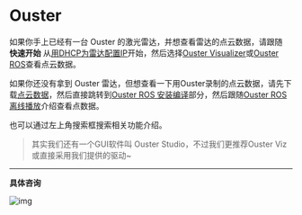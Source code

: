 # Ouster

如果你手上已经有一台 Ouster 的激光雷达，并想查看雷达的点云数据，请跟随 **快速开始** 从[用DHCP为雷达配置IP](DHCP)开始，然后选择[Ouster Visualizer](OusterViz)或[Ouster ROS](OusterROS)查看点云数据。

如果你还没有拿到 Ouster 雷达，但想查看一下用Ouster录制的点云数据，请先下载[点云数据](ASIC2020)，然后直接跳转到[Ouster ROS 安装编译](OusterROS#安装编译ouster-ros)部分，然后跟随[Ouster ROS 离线播放](OusterROS#播放录制的点云文件（不需要雷达）)介绍查看点数据。

也可以通过左上角搜索框搜索相关功能介绍。

> 其实我们还有一个GUI软件叫 Ouster Studio，不过我们更推荐Ouster Viz或直接采用我们提供的驱动~

---
**具体咨询**

![img](http://www.ifread.com/img/ae427023ced0d2fd1618e23fbcb9964f/ifread.jpeg)
